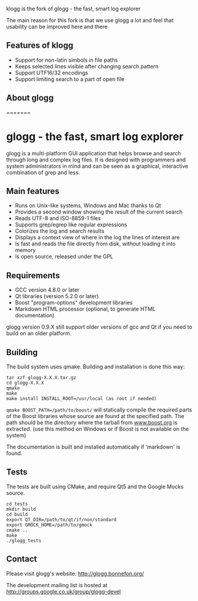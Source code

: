 klogg is the fork of glogg - the fast, smart log explorer

The main reason for this fork is that we use glogg a lot
and feel that usability can be improved here and there

## Features of klogg
* Support for non-latin simbols in file paths
* Keeps selected lines visible after changing search pattern
* Support UTF16/32 encodings
* Support limiting search to a part of open file

## About glogg
=======

glogg - the fast, smart log explorer
=====================================

glogg is a multi-platform GUI application that helps browse and search
through long and complex log files.  It is designed with programmers and
system administrators in mind and can be seen as a graphical, interactive
combination of grep and less.

## Main features

* Runs on Unix-like systems, Windows and Mac thanks to Qt
* Provides a second window showing the result of the current search
* Reads UTF-8 and ISO-8859-1 files
* Supports grep/egrep like regular expressions
* Colorizes the log and search results
* Displays a context view of where in the log the lines of interest are
* Is fast and reads the file directly from disk, without loading it into memory
* Is open source, released under the GPL

## Requirements

* GCC version 4.8.0 or later
* Qt libraries (version 5.2.0 or later)
* Boost "program-options" development libraries
* Markdown HTML processor (optional, to generate HTML documentation)

glogg version 0.9.X still support older versions of gcc and Qt if you need to
build on an older platform.

## Building

The build system uses qmake. Building and installation is done this way:

```
tar xzf glogg-X.X.X.tar.gz
cd glogg-X.X.X
qmake
make
make install INSTALL_ROOT=/usr/local (as root if needed)
```

`qmake BOOST_PATH=/path/to/boost/` will statically compile the required parts of
the Boost libraries whose source are found at the specified path.
The path should be the directory where the tarball from www.boost.org is
extracted.
(use this method on Windows or if Boost is not available on the system)

The documentation is built and installed automatically if 'markdown'
is found.

## Tests

The tests are built using CMake, and require Qt5 and the Google Mocks source.

```
cd tests
mkdir build
cd build
export QT_DIR=/path/to/qt/if/non/standard
export GMOCK_HOME=/path/to/gmock
cmake ..
make
./glogg_tests
```

## Contact

Please visit glogg's website: http://glogg.bonnefon.org/

The development mailing list is hosted at http://groups.google.co.uk/group/glogg-devel
